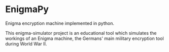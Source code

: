 # EnigmaPy
Enigma encryption machine implemented in python.

This enigma-simulator project is an educational tool which simulates the workings of 
an Enigma machine, the Germans' main military encryption tool during World War II.

